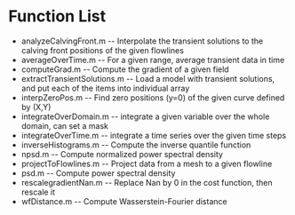 # Function List

* analyzeCalvingFront.m				--		Interpolate the transient solutions to the calving front positions of the given flowlines
* averageOverTime.m					--		For a given range, average transient data in time
* computeGrad.m						--		Compute the gradient of a given field
* extractTransientSolutions.m		--		Load a model with transient solutions, and put each of the items into individual array
* interpZeroPos.m						--		Find zero positions (y=0) of the given curve defined by (X,Y)
* integrateOverDomain.m				--		integrate a given variable over the whole domain, can set a mask
* integrateOverTime.m				--		integrate a time series over the given time steps
* inverseHistograms.m				--		Compute the inverse quantile function
* npsd.m									--		Compute normalized power spectral density
* projectToFlowlines.m				--		Project data from a mesh to a given flowline
* psd.m									--		Compute power spectral density 
* rescalegradientNan.m				--		Replace Nan by 0 in the cost function, then rescale it
* wfDistance.m							--		Compute Wasserstein-Fourier distance
